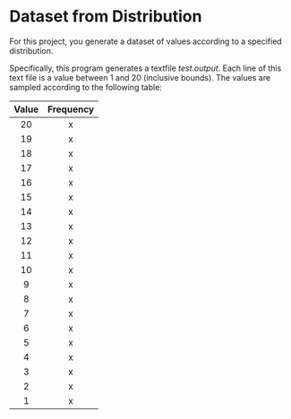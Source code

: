 # Dataset from Distribution

For this project, you generate a dataset of values according to a specified
distribution.

Specifically, this program generates a textfile *test.output*. Each line
of this text file is a value between 1 and 20 (inclusive bounds). The values
are sampled according to the following table:

| Value | Frequency |
|:-----:|:---------:|
| 20    | x         |
| 19    | x         |
| 18    | x         |
| 17    | x         |
| 16    | x         |
| 15    | x         |
| 14    | x         |
| 13    | x         |
| 12    | x         |
| 11    | x         |
| 10    | x         |
|  9    | x         |
|  8    | x         |
|  7    | x         |
|  6    | x         |
|  5    | x         |
|  4    | x         |
|  3    | x         |
|  2    | x         |
|  1    | x         |
